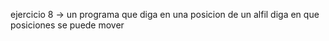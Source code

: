ejercicio 8 -> un programa que diga en una posicion de un alfil diga en que posiciones se puede mover 